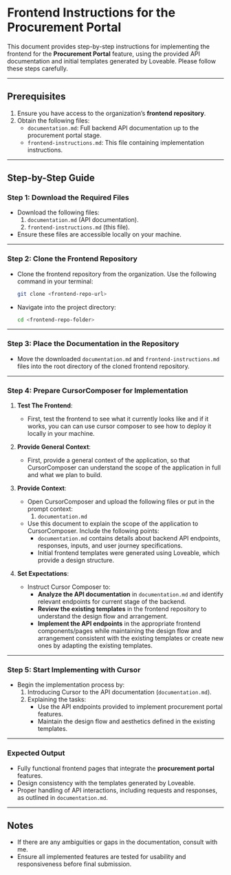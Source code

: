 # Frontend Instructions for the Procurement Portal

This document provides step-by-step instructions for implementing the frontend for the **Procurement Portal** feature, using the provided API documentation and initial templates generated by Loveable. Please follow these steps carefully.

---

## Prerequisites
1. Ensure you have access to the organization’s **frontend repository**.
2. Obtain the following files:
   - `documentation.md`: Full backend API documentation up to the procurement portal stage.
   - `frontend-instructions.md`: This file containing implementation instructions.

---

## Step-by-Step Guide

### Step 1: Download the Required Files
- Download the following files:
  1. `documentation.md` (API documentation).
  2. `frontend-instructions.md` (this file).
- Ensure these files are accessible locally on your machine.

---

### Step 2: Clone the Frontend Repository
- Clone the frontend repository from the organization. Use the following command in your terminal:
  ```bash
  git clone <frontend-repo-url>
  ```
- Navigate into the project directory:
  ```bash
  cd <frontend-repo-folder>
  ```

---

### Step 3: Place the Documentation in the Repository
- Move the downloaded `documentation.md` and `frontend-instructions.md` files into the root directory of the cloned frontend repository.

---

### Step 4: Prepare CursorComposer for Implementation
1. **Test The Frontend**:
   - First, test the frontend to see what it currently looks like and if it works, you can can use cursor composer to see how to deploy it locally in your machine.
2. **Provide General Context**:
   - First, provide a general context of the application, so that CursorComposer can understand the scope of the application in full and what we plan to build.
3. **Provide Context**:
   - Open CursorComposer and upload the following files or put in the prompt context:
     1. `documentation.md`
   - Use this document to explain the scope of the application to CursorComposer. Include the following points:
     - `documentation.md` contains details about backend API endpoints, responses, inputs, and user journey specifications.
     - Initial frontend templates were generated using Loveable, which provide a design structure.

2. **Set Expectations**:
   - Instruct Cursor Composer to:
     - **Analyze the API documentation** in `documentation.md` and identify relevant endpoints for current stage of the backend.
     - **Review the existing templates** in the frontend repository to understand the design flow and arrangement.
     - **Implement the API endpoints** in the appropriate frontend components/pages while maintaining the design flow and arrangement consistent with the existing templates or create new ones by adapting the existing templates.

---

### Step 5: Start Implementing with Cursor
- Begin the implementation process by:
  1. Introducing Cursor to the API documentation (`documentation.md`).
  2. Explaining the tasks:
     - Use the API endpoints provided to implement procurement portal features.
     - Maintain the design flow and aesthetics defined in the existing templates.

---

### Expected Output
- Fully functional frontend pages that integrate the **procurement portal** features.
- Design consistency with the templates generated by Loveable.
- Proper handling of API interactions, including requests and responses, as outlined in `documentation.md`.

---

## Notes
- If there are any ambiguities or gaps in the documentation, consult with me.
- Ensure all implemented features are tested for usability and responsiveness before final submission.
